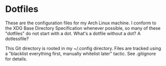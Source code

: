 # Dotfiles

These are the configuration files for my Arch Linux machine. I conform to the XDG Base Directory Specification whenever possible, so many of these "dotfiles" do not start with a dot. What's a dotfile without a dot? A dotlessfile?

This Git directory is rooted in my ~/.config directory. Files are tracked using a "blacklist everything first, manually whitelist later" tactic. See .gitignore for details.

